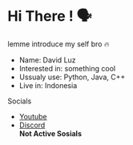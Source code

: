 <h1>Hi There ! 🗣️</h1>

<p>lemme introduce my self bro 🔥</p>
<ul>
  <li>Name: David Luz</li>
  <li>Interested in: something cool</li>
  <li>Ussualy use: Python, Java, C++</li>
  <li>Live in: Indonesia</li>
</ul>

<p>Socials</p>
<ul>
  <li><a href="https://www.youtube.com/@ItsPrussia">Youtube</a></li>
  <li><a href="https://discord.com/channels/@me/1097813457656614972">Discord</a></li>
  <b>Not Active Sosials</b>
</ul>

